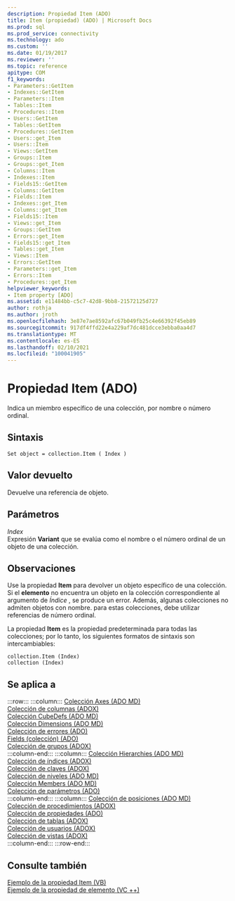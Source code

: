 ```yaml
---
description: Propiedad Item (ADO)
title: Item (propiedad) (ADO) | Microsoft Docs
ms.prod: sql
ms.prod_service: connectivity
ms.technology: ado
ms.custom: ''
ms.date: 01/19/2017
ms.reviewer: ''
ms.topic: reference
apitype: COM
f1_keywords:
- Parameters::GetItem
- Indexes::GetItem
- Parameters::Item
- Tables::Item
- Procedures::Item
- Users::GetItem
- Tables::GetItem
- Procedures::GetItem
- Users::get_Item
- Users::Item
- Views::GetItem
- Groups::Item
- Groups::get_Item
- Columns::Item
- Indexes::Item
- Fields15::GetItem
- Columns::GetItem
- Fields::Item
- Indexes::get_Item
- Columns::get_Item
- Fields15::Item
- Views::get_Item
- Groups::GetItem
- Errors::get_Item
- Fields15::get_Item
- Tables::get_Item
- Views::Item
- Errors::GetItem
- Parameters::get_Item
- Errors::Item
- Procedures::get_Item
helpviewer_keywords:
- Item property [ADO]
ms.assetid: e11484bb-c5c7-42d8-9bb8-21572125d727
author: rothja
ms.author: jroth
ms.openlocfilehash: 3e87e7ae8592afc67b049fb25c4e66392f45eb89
ms.sourcegitcommit: 917df4ffd22e4a229af7dc481dcce3ebba0aa4d7
ms.translationtype: MT
ms.contentlocale: es-ES
ms.lasthandoff: 02/10/2021
ms.locfileid: "100041905"
---
```

# <a name="item-property-ado"></a>Propiedad Item (ADO)
Indica un miembro específico de una colección, por nombre o número ordinal.  
  
## <a name="syntax"></a>Sintaxis  
  
```  
Set object = collection.Item ( Index )  
```  
  
## <a name="return-value"></a>Valor devuelto  
 Devuelve una referencia de objeto.  
  
## <a name="parameters"></a>Parámetros  
 *Index*  
 Expresión **Variant** que se evalúa como el nombre o el número ordinal de un objeto de una colección.  
  
## <a name="remarks"></a>Observaciones  
 Use la propiedad **Item** para devolver un objeto específico de una colección. Si el **elemento** no encuentra un objeto en la colección correspondiente al argumento de *Índice* , se produce un error. Además, algunas colecciones no admiten objetos con nombre. para estas colecciones, debe utilizar referencias de número ordinal.  
  
 La propiedad **Item** es la propiedad predeterminada para todas las colecciones; por lo tanto, los siguientes formatos de sintaxis son intercambiables:  
  
```  
collection.Item (Index)  
collection (Index)  
```  
  
## <a name="applies-to"></a>Se aplica a  

:::row:::
    :::column:::
        [Colección Axes (ADO MD)](../ado-md-api/axes-collection-ado-md.md)  
        [Colección de columnas (ADOX)](../adox-api/columns-collection-adox.md)  
        [Colección CubeDefs (ADO MD)](../ado-md-api/cubedefs-collection-ado-md.md)  
        [Colección Dimensions (ADO MD)](../ado-md-api/dimensions-collection-ado-md.md)  
        [Colección de errores (ADO)](./errors-collection-ado.md)  
        [Fields (colección) (ADO)](./fields-collection-ado.md)  
        [Colección de grupos (ADOX)](../adox-api/groups-collection-adox.md)  
    :::column-end:::
    :::column:::
        [Colección Hierarchies (ADO MD)](../ado-md-api/hierarchies-collection-ado-md.md)  
        [Colección de índices (ADOX)](../adox-api/indexes-collection-adox.md)  
        [Colección de claves (ADOX)](../adox-api/keys-collection-adox.md)  
        [Colección de niveles (ADO MD)](../ado-md-api/levels-collection-ado-md.md)  
        [Colección Members (ADO MD)](../ado-md-api/members-collection-ado-md.md)  
        [Colección de parámetros (ADO)](./parameters-collection-ado.md)  
    :::column-end:::
    :::column:::
        [Colección de posiciones (ADO MD)](../ado-md-api/positions-collection-ado-md.md)  
        [Colección de procedimientos (ADOX)](../adox-api/procedures-collection-adox.md)  
        [Colección de propiedades (ADO)](./properties-collection-ado.md)  
        [Colección de tablas (ADOX)](../adox-api/tables-collection-adox.md)  
        [Colección de usuarios (ADOX)](../adox-api/users-collection-adox.md)  
        [Colección de vistas (ADOX)](../adox-api/views-collection-adox.md)  
    :::column-end:::
:::row-end:::

## <a name="see-also"></a>Consulte también  
 [Ejemplo de la propiedad Item (VB)](./item-property-example-vb.md)   
 [Ejemplo de la propiedad de elemento (VC ++)](./item-property-example-vc.md)
